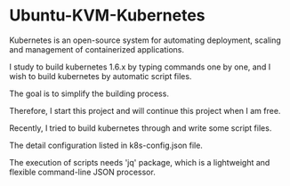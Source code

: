 # Ubuntu-KVM-Kubernetes

Kubernetes is an open-source system for automating deployment, scaling and management of containerized applications.

I study to build kubernetes 1.6.x by typing commands one by one, and I wish to build kubernetes by automatic script files.

The goal is to simplify the building process.

Therefore, I start this project and will continue this project when I am free.

Recently, I tried to build kubernetes through and write some script files.

The detail configuration listed in k8s-config.json file.

The execution of scripts needs 'jq' package, which is a lightweight and flexible command-line JSON processor.

